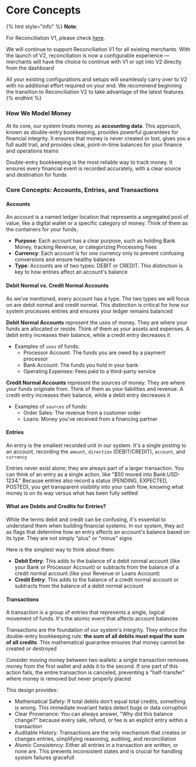 # Core Concepts

{% hint style="info" %}
**Note**:

For Reconciliation V1, please check [here](../reconciliation/).

We will continue to support Reconciliation V1 for all existing merchants. With the launch of V2, reconciliation is now a configurable experience — merchants will have the choice to continue with V1 or opt into V2 directly from the dashboard

All your existing configurations and setups will seamlessly carry over to V2 with no additional effort required on your end. We recommend beginning the transition to Reconciliation V2 to take advantage of the latest features.
{% endhint %}

### How We Model Money

At its core, our system treats money as **accounting data**. This approach, known as double-entry bookkeeping, provides powerful guarantees for financial integrity. It ensures that money is never created or lost, gives you a full audit trail, and provides clear, point-in-time balances for your finance and operations teams

Double-entry bookkeeping is the most reliable way to track money. It ensures every financial event is recorded accurately, with a clear source and destination for funds

### Core Concepts: Accounts, Entries, and Transactions

#### **Accounts**

An account is a named ledger location that represents a segregated pool of value, like a digital wallet or a specific category of money. Think of them as the containers for your funds.

* **Purpose**: Each account has a clear purpose, such as holding Bank Money, tracking Revenue, or categorizing Processing Fees
* **Currency**: Each account is for one currency only to prevent confusing conversions and ensure healthy balances
* **Type**: Accounts are of two types: DEBIT or CREDIT. This distinction is key to how entries affect an account's balance

#### **Debit Normal vs. Credit Normal Accounts**

As we've mentioned, every account has a type. The two types we will focus on are debit normal and credit normal. This distinction is critical for how our system processes entries and ensures your ledger remains balanced

**Debit Normal Accounts** represent the uses of money. They are where your funds are allocated or reside. Think of them as your assets and expenses. A debit entry increases their balance, while a credit entry decreases it

* Examples of `uses` of funds:
  * Processor Account: The funds you are owed by a payment processor
  * Bank Account: The funds you hold in your bank
  * Operating Expenses: Fees paid to a third-party service

**Credit Normal Accounts** represent the sources of money. They are where your funds originate from. Think of them as your liabilities and revenue. A credit entry increases their balance, while a debit entry decreases it

* Examples of `sources` of funds:
  * Order Sales: The revenue from a customer order
  * Loans: Money you've received from a financing partner

#### **Entries**

An entry is the smallest recorded unit in our system. It's a single posting to an account, recording the `amount`, `direction` (DEBIT/CREDIT), `account`, and `currency`

Entries never exist alone; they are always part of a larger transaction. You can think of an entry as a single action, like "$50 moved into Bank:USD-1234." Because entries also record a status (PENDING, EXPECTED, POSTED), you get transparent visibility into your cash flow, knowing what money is on its way versus what has been fully settled

#### What are Debits and Credits for Entries?

While the terms debit and credit can be confusing, it's essential to understand them when building financial systems. In our system, they act as flags that determine how an entry affects an account's balance based on its type. They are not simply "plus" or "minus" signs

Here is the simplest way to think about them:

* **Debit Entry**: This adds to the balance of a debit normal account (like your Bank or Processor Account) or subtracts from the balance of a credit normal account (like your Revenue or Loans Account)
* **Credit Entry**: This adds to the balance of a credit normal account or subtracts from the balance of a debit normal account

#### **Transactions**

A transaction is a group of entries that represents a single, logical movement of funds. It's the atomic event that affects account balances

Transactions are the foundation of our system's integrity. They enforce the double-entry bookkeeping rule: **the sum of all debits must equal the sum of all credits**. This mathematical guarantee ensures that money cannot be created or destroyed

Consider moving money between two wallets: a single transaction removes money from the first wallet and adds it to the second. If one part of this action fails, the entire transaction is canceled, preventing a "half-transfer" where money is removed but never properly placed

This design provides:

* Mathematical Safety: If total debits don't equal total credits, something is wrong. This immediate invariant helps detect bugs or data corruption
* Clear Provenance: You can always answer, "Why did this balance change?" because every sale, refund, or fee is an explicit entry within a transaction
* Auditable History: Transactions are the only mechanism that creates or changes entries, simplifying reasoning, auditing, and reconciliation
* Atomic Consistency: Either all entries in a transaction are written, or none are. This prevents inconsistent states and is crucial for handling system failures gracefull
